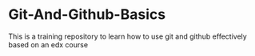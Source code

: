 # Git-And-Github-Basics
This is a training repository to learn how to use git and github effectively based on an edx course
